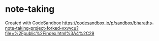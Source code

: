 # note-taking
Created with CodeSandbox
https://codesandbox.io/p/sandbox/bharaths-note-taking-project-forked-vxvvcu?file=%2Fpublic%2Findex.html%3A4%2C29
